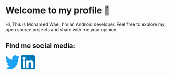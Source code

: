 # Welcome to my profile 👋
Hi, This is Mohamed Wael, I'm an Android developer. Feel free to explore my open source projects and share with me your opinion.


## Find me social media:
[<img src="images/twitter-logo.png" alt="https://twitter.com/imohamedwael" width="45" height="45" />](https://twitter.com/imohamedwael)
[<img src="images/linkedin-logo.png" alt="https://www.linkedin.com/in/mohamedwael/" width="45" height="45"/>](https://www.linkedin.com/in/mohamedwael/)


<!--
**MohamedWael/MohamedWael** is a ✨ _special_ ✨ repository because its `README.md` (this file) appears on your GitHub profile.

Here are some ideas to get you started:

- 🔭 I’m currently working on ...
- 🌱 I’m currently learning ...
- 👯 I’m looking to collaborate on ...
- 🤔 I’m looking for help with ...
- 💬 Ask me about ...
- 📫 How to reach me: ...
- 😄 Pronouns: ...
- ⚡ Fun fact: ...
-->
